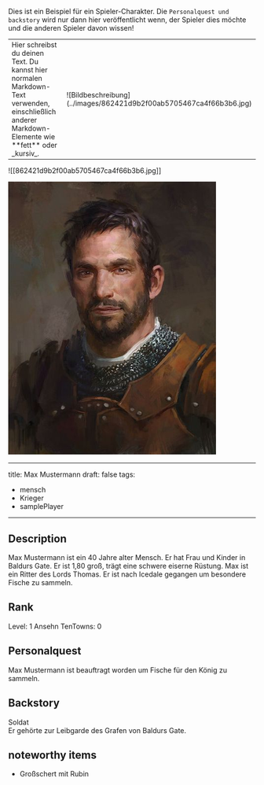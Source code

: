 
Dies ist ein Beispiel für ein Spieler-Charakter. Die ```Personalquest und backstory``` wird nur dann hier veröffentlicht wenn, der Spieler dies möchte und die anderen Spieler davon wissen! 



<table>
<tr> 
<td> 
Hier schreibst du deinen Text. Du kannst hier normalen Markdown-Text verwenden, einschließlich anderer Markdown-Elemente wie **fett** oder _kursiv_.
</td>
<td>
![Bildbeschreibung](../images/862421d9b2f00ab5705467ca4f66b3b6.jpg)
</tr> 
</table>




![[862421d9b2f00ab5705467ca4f66b3b6.jpg]]

![Bildbeschreibung](../images/862421d9b2f00ab5705467ca4f66b3b6.jpg)








---
title: Max Mustermann
draft: false
tags:
  - mensch
  - Krieger
  - samplePlayer
---


## Description

Max Mustermann ist ein 40 Jahre alter Mensch. Er hat Frau und Kinder in Baldurs Gate. Er ist 1,80 groß, trägt eine schwere eiserne Rüstung. Max ist ein Ritter des Lords Thomas. Er ist nach Icedale gegangen um besondere Fische zu sammeln. 

## Rank
Level: 1
Ansehn TenTowns: 0
## Personalquest
Max Mustermann ist beauftragt worden um Fische für den König zu sammeln. 
## Backstory
Soldat <br>
Er gehörte zur Leibgarde des Grafen von Baldurs Gate. 
## noteworthy items

- Großschert mit Rubin 

